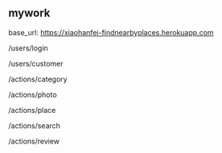 ## mywork

base_url: https://xiaohanfei-findnearbyplaces.herokuapp.com

/users/login

/users/customer

/actions/category

/actions/photo

/actions/place

/actions/search

/actions/review
